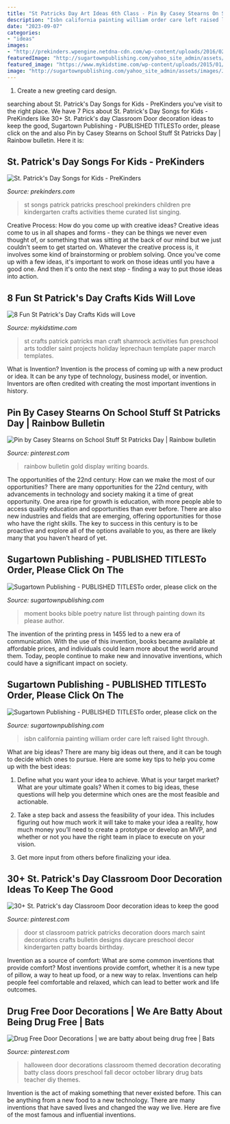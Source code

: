 ```yaml
---
title: "St Patricks Day Art Ideas 6th Class - Pin By Casey Stearns On School Stuff St Patricks Day"
description: "Isbn california painting william order care left raised light through"
date: "2023-09-07"
categories:
- "ideas"
images:
- "http://prekinders.wpengine.netdna-cdn.com/wp-content/uploads/2016/02/st-patricks-songs-kids.png"
featuredImage: "http://sugartownpublishing.com/yahoo_site_admin/assets/images/Jannie_Dresser_at_300.69144254_std.jpg"
featured_image: "https://www.mykidstime.com/wp-content/uploads/2015/01/stpatricksdayshamrockmanfromfreekidscrafts.jpg"
image: "http://sugartownpublishing.com/yahoo_site_admin/assets/images/Jannie_Dresser_at_300.69144254_std.jpg"
---
```



1. Create a new greeting card design.

	

		
searching about St. Patrick&#039;s Day Songs for Kids - PreKinders you've visit to the right place. We have 7 Pics about St. Patrick&#039;s Day Songs for Kids - PreKinders like 30+ St. Patrick&#039;s day Classroom Door decoration ideas to keep the good, Sugartown Publishing - PUBLISHED TITLESTo order, please click on the and also Pin by Casey Stearns on School Stuff St Patricks Day | Rainbow bulletin. Here it is:
		
    
## St. Patrick&#039;s Day Songs For Kids - PreKinders

<img loading=lazy src="http://prekinders.wpengine.netdna-cdn.com/wp-content/uploads/2016/02/st-patricks-songs-kids.png" onerror="this.onerror=null;this.src='https://tse2.mm.bing.net/th?id=OIP.WevuY5sm1PlMxdPxLzVfqQHaJ4&amp;pid=15.1';" alt="St. Patrick&#039;s Day Songs for Kids - PreKinders">

_Source: prekinders.com_

>st songs patrick patricks preschool prekinders children pre kindergarten crafts activities theme curated list singing. 

	

Creative Process: How do you come up with creative ideas?
Creative ideas come to us in all shapes and forms - they can be things we never even thought of, or something that was sitting at the back of our mind but we just couldn't seem to get started on.
Whatever the creative process is, it involves some kind of brainstorming or problem solving. Once you've come up with a few ideas, it's important to work on those ideas until you have a good one. And then it's onto the next step - finding a way to put those ideas into action.

    
## 8 Fun St Patrick&#039;s Day Crafts Kids Will Love

<img loading=lazy src="https://www.mykidstime.com/wp-content/uploads/2015/01/stpatricksdayshamrockmanfromfreekidscrafts.jpg" onerror="this.onerror=null;this.src='https://tse2.mm.bing.net/th?id=OIP.xVTCkAfyXlNfcTPQw1OwNwAAAA&amp;pid=15.1';" alt="8 Fun St Patrick&#039;s Day Crafts Kids will Love">

_Source: mykidstime.com_

>st crafts patrick patricks man craft shamrock activities fun preschool arts toddler saint projects holiday leprechaun template paper march templates. 

	

What is Invention?
Invention is the process of coming up with a new product or idea. It can be any type of technology, business model, or invention. Inventors are often credited with creating the most important inventions in history.

    
## Pin By Casey Stearns On School Stuff St Patricks Day | Rainbow Bulletin

<img loading=lazy src="https://i.pinimg.com/originals/e8/95/dd/e895ddcb19ecfe40b20f64bb8b26884c.jpg" onerror="this.onerror=null;this.src='https://tse3.mm.bing.net/th?id=OIP.OQzFOWSY_1PDJuKiDz5tegHaJ4&amp;pid=15.1';" alt="Pin by Casey Stearns on School Stuff St Patricks Day | Rainbow bulletin">

_Source: pinterest.com_

>rainbow bulletin gold display writing boards. 

	

The opportunities of the 22nd century: How can we make the most of our opportunities?
There are many opportunities for the 22nd century, with advancements in technology and society making it a time of great opportunity. One area ripe for growth is education, with more people able to access quality education and opportunities than ever before. There are also new industries and fields that are emerging, offering opportunities for those who have the right skills. The key to success in this century is to be proactive and explore all of the options available to you, as there are likely many that you haven't heard of yet.

    
## Sugartown Publishing - PUBLISHED TITLESTo Order, Please Click On The

<img loading=lazy src="http://sugartownpublishing.com/yahoo_site_admin/assets/images/It_Lasts_a_Moment_Horse_Final_Cover.336114602_std.jpg" onerror="this.onerror=null;this.src='https://tse4.mm.bing.net/th?id=OIP.jJweOkIiFGn-a352LxDA6wAAAA&amp;pid=15.1';" alt="Sugartown Publishing - PUBLISHED TITLESTo order, please click on the">

_Source: sugartownpublishing.com_

>moment books bible poetry nature list through painting down its please author. 

	

The invention of the printing press in 1455 led to a new era of communication. With the use of this invention, books became available at affordable prices, and individuals could learn more about the world around them. Today, people continue to make new and innovative inventions, which could have a significant impact on society.

    
## Sugartown Publishing - PUBLISHED TITLESTo Order, Please Click On The

<img loading=lazy src="http://sugartownpublishing.com/yahoo_site_admin/assets/images/Jannie_Dresser_at_300.69144254_std.jpg" onerror="this.onerror=null;this.src='https://tse2.mm.bing.net/th?id=OIP.SDkFdd6VK-H5JS09RB4YUwHaHs&amp;pid=15.1';" alt="Sugartown Publishing - PUBLISHED TITLESTo order, please click on the">

_Source: sugartownpublishing.com_

>isbn california painting william order care left raised light through. 

	

What are big ideas?
There are many big ideas out there, and it can be tough to decide which ones to pursue. Here are some key tips to help you come up with the best ideas:
1. Define what you want your idea to achieve. What is your target market? What are your ultimate goals? When it comes to big ideas, these questions will help you determine which ones are the most feasible and actionable.

2. Take a step back and assess the feasibility of your idea. This includes figuring out how much work it will take to make your idea a reality, how much money you’ll need to create a prototype or develop an MVP, and whether or not you have the right team in place to execute on your vision.

3. Get more input from others before finalizing your idea.

    
## 30+ St. Patrick&#039;s Day Classroom Door Decoration Ideas To Keep The Good

<img loading=lazy src="https://i.pinimg.com/736x/69/03/a9/6903a95bc8a49f9f8815b36a040635a3.jpg" onerror="this.onerror=null;this.src='https://tse3.mm.bing.net/th?id=OIP.ttCX9qx3ygxhjqGWDjgdqAHaJ3&amp;pid=15.1';" alt="30+ St. Patrick&#039;s day Classroom Door decoration ideas to keep the good">

_Source: pinterest.com_

>door st classroom patrick patricks decoration doors march saint decorations crafts bulletin designs daycare preschool decor kindergarten patty boards birthday. 

	

Invention as a source of comfort: What are some common inventions that provide comfort?
Most inventions provide comfort, whether it is a new type of pillow, a way to heat up food, or a new way to relax. Inventions can help people feel comfortable and relaxed, which can lead to better work and life outcomes.

    
## Drug Free Door Decorations | We Are Batty About Being Drug Free | Bats

<img loading=lazy src="https://s-media-cache-ak0.pinimg.com/736x/58/22/34/582234aee8268a5b858c93825e7e66ee--halloween-door-decorations-school-decorations.jpg" onerror="this.onerror=null;this.src='https://tse2.mm.bing.net/th?id=OIP.gGVyP-kZ8mg8fOc-5ZgH9wHaJ3&amp;pid=15.1';" alt="Drug Free Door Decorations | we are batty about being drug free | Bats">

_Source: pinterest.com_

>halloween door decorations classroom themed decoration decorating batty class doors preschool fall decor october library drug bats teacher diy themes. 

	

Invention is the act of making something that never existed before. This can be anything from a new food to a new technology. There are many inventions that have saved lives and changed the way we live. Here are five of the most famous and influential inventions.

